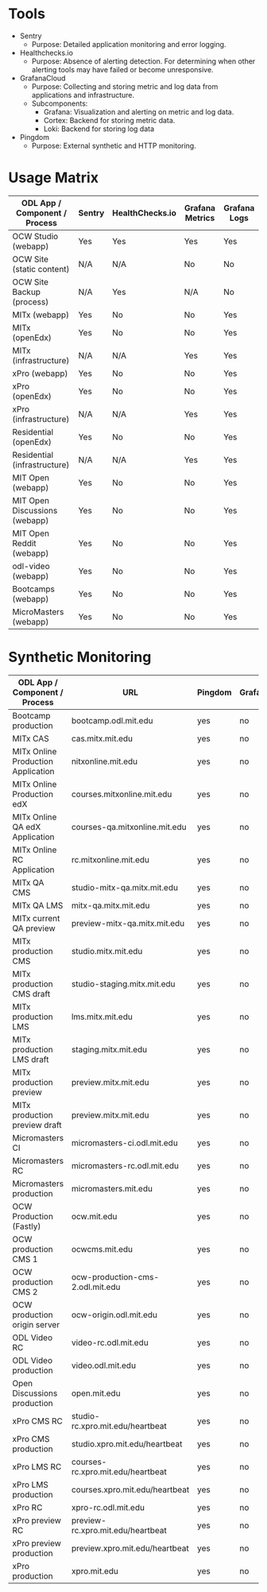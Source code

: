 # Tools

- Sentry
  - Purpose: Detailed application monitoring and error logging.
- Healthchecks.io
  - Purpose: Absence of alerting detection. For determining when other alerting tools may have failed or become unresponsive.
- GrafanaCloud
  - Purpose: Collecting and storing metric and log data from applications and infrastructure.
  - Subcomponents:
    - Grafana: Visualization and alerting on metric and log data.
    - Cortex: Backend for storing metric data.
    - Loki: Backend for storing log data
- Pingdom
  - Purpose: External synthetic and HTTP monitoring.

# Usage Matrix

| ODL App / Component / Process | Sentry | HealthChecks.io | Grafana Metrics | Grafana Logs |
| ------------------------------| ------ | --------------- | --------------- | ------------ |
| OCW Studio (webapp)           | Yes    | Yes             | Yes             | Yes          |
| OCW Site (static content)     | N/A    | N/A             | No              | No           |
| OCW Site Backup (process)     | N/A    | Yes             | N/A             | No           |
| MITx (webapp)                 | Yes    | No              | No              | Yes          |
| MITx (openEdx)                | Yes    | No              | No              | Yes          |
| MITx (infrastructure)         | N/A    | N/A             | Yes             | Yes          |
| xPro (webapp)                 | Yes    | No              | No              | Yes          |
| xPro (openEdx)                | Yes    | No              | No              | Yes          |
| xPro (infrastructure)         | N/A    | N/A             | Yes             | Yes          |
| Residential (openEdx)         | Yes    | No              | No              | Yes          |
| Residential (infrastructure)  | N/A    | N/A             | Yes             | Yes          |
| MIT Open (webapp)             | Yes    | No              | No              | Yes          |
| MIT Open Discussions (webapp) | Yes    | No              | No              | Yes          |
| MIT Open Reddit (webapp)      | Yes    | No              | No              | Yes          |
| odl-video (webapp)            | Yes    | No              | No              | Yes          |
| Bootcamps (webapp)            | Yes    | No              | No              | Yes          |
| MicroMasters (webapp)         | Yes    | No              | No              | Yes          |

# Synthetic Monitoring

| ODL App / Component / Process | URL | Pingdom | Grafana |
| ------------------------------| ----| ------- | --------|
| Bootcamp production | bootcamp.odl.mit.edu | yes |  no |
| MITx CAS | cas.mitx.mit.edu | yes |  no |
| MITx Online Production Application | nitxonline.mit.edu | yes |  no |
| MITx Online Production edX | courses.mitxonline.mit.edu | yes |  no |
| MITx Online QA edX Application | courses-qa.mitxonline.mit.edu | yes |  no |
| MITx Online RC Application | rc.mitxonline.mit.edu | yes |  no |
| MITx QA CMS | studio-mitx-qa.mitx.mit.edu | yes |  no |
| MITx QA LMS | mitx-qa.mitx.mit.edu | yes |  no |
| MITx current QA preview | preview-mitx-qa.mitx.mit.edu | yes |  no |
| MITx production CMS | studio.mitx.mit.edu | yes |  no |
| MITx production CMS draft | studio-staging.mitx.mit.edu | yes |  no |
| MITx production LMS | lms.mitx.mit.edu | yes |  no |
| MITx production LMS draft | staging.mitx.mit.edu | yes |  no |
| MITx production preview | preview.mitx.mit.edu | yes |  no |
| MITx production preview draft | preview.mitx.mit.edu | yes |  no |
| Micromasters CI | micromasters-ci.odl.mit.edu | yes |  no |
| Micromasters RC | micromasters-rc.odl.mit.edu | yes |  no |
| Micromasters production | micromasters.mit.edu | yes |  no |
| OCW Production (Fastly) | ocw.mit.edu | yes |  no |
| OCW production CMS 1 | ocwcms.mit.edu | yes |  no |
| OCW production CMS 2 | ocw-production-cms-2.odl.mit.edu | yes |  no |
| OCW production origin server | ocw-origin.odl.mit.edu | yes |  no |
| ODL Video RC | video-rc.odl.mit.edu | yes |  no |
| ODL Video production | video.odl.mit.edu | yes |  no |
| Open Discussions production | open.mit.edu | yes |  no |
| xPro CMS RC | studio-rc.xpro.mit.edu/heartbeat | yes |  no |
| xPro CMS production | studio.xpro.mit.edu/heartbeat | yes |  no |
| xPro LMS RC | courses-rc.xpro.mit.edu/heartbeat | yes |  no |
| xPro LMS production | courses.xpro.mit.edu/heartbeat | yes |  no |
| xPro RC | xpro-rc.odl.mit.edu | yes |  no |
| xPro preview RC | preview-rc.xpro.mit.edu/heartbeat | yes |  no |
| xPro preview production | preview.xpro.mit.edu/heartbeat | yes |  no |
| xPro production | xpro.mit.edu | yes |  no |
